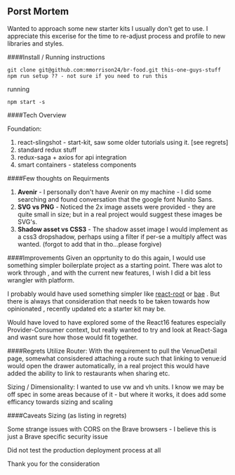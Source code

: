
## Porst Mortem
Wanted to approach some new starter kits I usually don't get to use. I appreciate this excerise for the time to re-adjust process and profile to new libraries and styles.

####Install / Running instructions
```
git clone git@github.com:mmorrison24/br-food.git this-one-guys-stuff
npm run setup ?? - not sure if you need to run this
```

running
```
npm start -s
```

####Tech Overview

Foundation:

1. react-slingshot - start-kit, saw some older tutorials using it. [see regrets]
2. standard redux stuff
3. redux-saga + axios for api integration
4. smart containers - stateless components

####Few thoughts on Requirments

1. **Avenir** - I personally don't have Avenir on my machine - I did some searching and found conversation that the google font Nunito Sans.
2. **SVG vs PNG** - Noticed the 2x image assets were provided - they are quite small in size; but in a real project would suggest these images be SVG's.
3. **Shadow asset vs CSS3** - The shadow asset image I would implement as a css3 dropshadow, perhaps using a filter if per-se a multiply affect was wanted. (forgot to add that in tho...please forgive)

####Improvements 
Given an opprtunity to do this again, I would use something simpler boilerplate project as a starting point. There was alot to work through , and with the current new features, I wish I did a bit less wrangler with platform.

I probably would have used something simpler like [react-root](https://www.npmjs.com/package/react-root) or [bae](https://github.com/siddharthkp/bae) . 
But there is always that consideration that needs to be taken towards how opinionated , recently updated etc a starter kit may be.

Would have loved to have explored some of the React16 features especially Provider-Consumer context, but really wanted to try and look at React-Saga and wasnt sure how those would fit together.

####Regrets
Utilize Router: With the requirement to pull the VenueDetail page, somewhat consisdered attaching a route such that linking to venue:id would open the drawer automatically, in a real project this would have added the ability to link to restaurants when sharing etc.

Sizing / Dimensionality: I wanted to use vw and vh units. I know we may be off spec in some areas because of it - but where it works, it does add some efficancy towards sizing and scaling

####Caveats
Sizing (as listing in regrets)

Some strange issues with CORS on the Brave browsers - I believe this is just a Brave specific security issue

Did not test the production deployment process at all

Thank you for the consideration